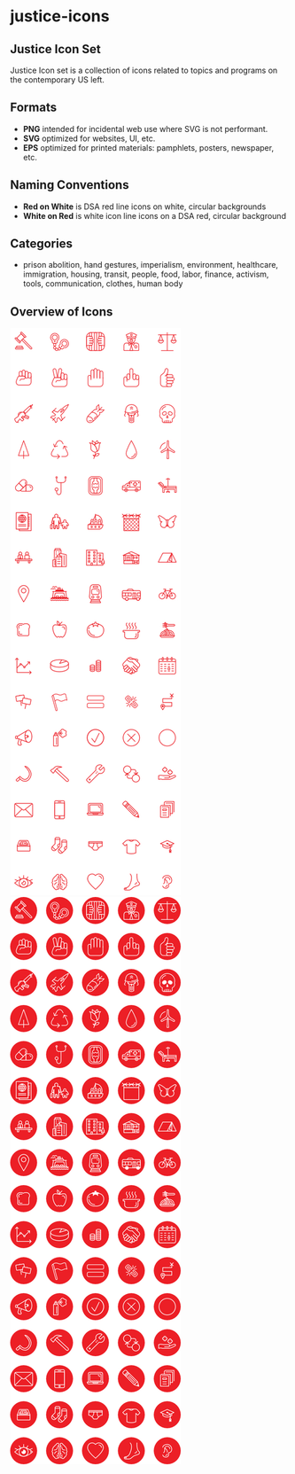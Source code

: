 # justice-icons
## Justice Icon Set
Justice Icon set is a collection of icons related to topics and programs on the contemporary US left.

## Formats
* **PNG** intended for incidental web use where SVG is not performant.
* **SVG** optimized for websites, UI, etc.
* **EPS** optimized for printed materials: pamphlets, posters, newspaper, etc.

## Naming Conventions
* **Red on White** is DSA red line icons on white, circular backgrounds
* **White on Red** is white icon line icons on a DSA red, circular background

## Categories
* prison abolition, hand gestures, imperialism, environment, healthcare, immigration, housing, transit, people, food, labor, finance, activism, tools, communication, clothes, human body

## Overview of Icons
![Alt text](/icons-justice-red-on-white.jpg?raw=true "Justice Icon Set - Red on White")
![Alt text](/icons-justice-white-on-red.jpg?raw=true "Justice Icon Set - White on Red")
